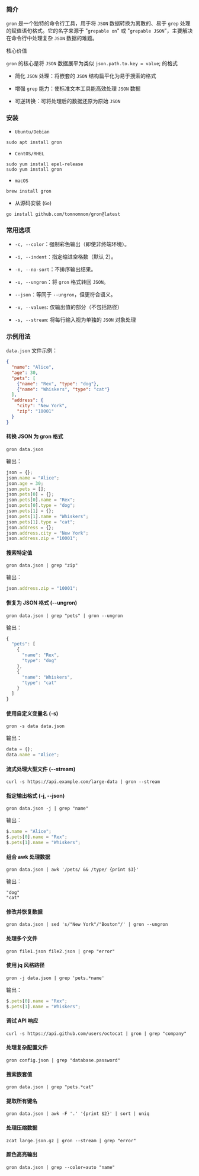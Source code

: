 ### 简介

`gron` 是一个独特的命令行工具，用于将 `JSON` 数据转换为离散的、易于 `grep` 处理的赋值语句格式。它的名字来源于 "`grepable on`" 或 "`grepable JSON`"，主要解决在命令行中处理复杂 `JSON` 数据的难题。

核心价值

`gron` 的核心是将 `JSON` 数据展平为类似 `json.path.to.key = value`; 的格式

* 简化 `JSON` 处理：将嵌套的 `JSON` 结构扁平化为易于搜索的格式

* 增强 `grep` 能力：使标准文本工具能高效处理 `JSON` 数据

* 可逆转换：可将处理后的数据还原为原始 `JSON`

### 安装

* `Ubuntu/Debian`

```shell
sudo apt install gron
```

* `CentOS/RHEL`

```shell
sudo yum install epel-release
sudo yum install gron
```

* `macOS`

```shell
brew install gron
```

* 从源码安装 (`Go`)

```shell
go install github.com/tomnomnom/gron@latest
```

### 常用选项

* `-c, --color`：强制彩色输出（即使非终端环境）。

* `-i, --indent`：指定缩进空格数（默认 2）。

* `-n, --no-sort`：不排序输出结果。

* `-u, --ungron`：将 `gron` 格式转回 `JSON`。

* `--json`：等同于 `--ungron`，但更符合语义。

* `-v, --values`: 仅输出值的部分（不包括路径）

* `-s, --stream`: 将每行输入视为单独的 `JSON` 对象处理


### 示例用法

`data.json` 文件示例：

```json
{
  "name": "Alice",
  "age": 30,
  "pets": [
    {"name": "Rex", "type": "dog"},
    {"name": "Whiskers", "type": "cat"}
  ],
  "address": {
    "city": "New York",
    "zip": "10001"
  }
}
```

#### 转换 JSON 为 gron 格式

```shell
gron data.json
```

输出：

```javascript
json = {};
json.name = "Alice";
json.age = 30;
json.pets = [];
json.pets[0] = {};
json.pets[0].name = "Rex";
json.pets[0].type = "dog";
json.pets[1] = {};
json.pets[1].name = "Whiskers";
json.pets[1].type = "cat";
json.address = {};
json.address.city = "New York";
json.address.zip = "10001";
```

#### 搜索特定值

```shell
gron data.json | grep "zip"
```

输出：

```javascript
json.address.zip = "10001";
```

#### 恢复为 JSON 格式 (--ungron)

```shell
gron data.json | grep "pets" | gron --ungron
```

输出：

```javascript
{
  "pets": [
    {
      "name": "Rex",
      "type": "dog"
    },
    {
      "name": "Whiskers",
      "type": "cat"
    }
  ]
}
```

#### 使用自定义变量名 (-s)

```shell
gron -s data data.json
```

输出：

```javascript
data = {};
data.name = "Alice";
```

#### 流式处理大型文件 (--stream)

```shell
curl -s https://api.example.com/large-data | gron --stream
```

#### 指定输出格式 (-j, --json)

```shell
gron data.json -j | grep "name"
```

输出：

```javascript
$.name = "Alice";
$.pets[0].name = "Rex";
$.pets[1].name = "Whiskers";
```

#### 组合 awk 处理数据

```shell
gron data.json | awk '/pets/ && /type/ {print $3}'
```

输出：

```
"dog"
"cat"
```

#### 修改并恢复数据

```shell
gron data.json | sed 's/"New York"/"Boston"/' | gron --ungron
```

#### 处理多个文件

```shell
gron file1.json file2.json | grep "error"
```

#### 使用 jq 风格路径

```shell
gron -j data.json | grep 'pets.*name'
```

输出：

```javascript
$.pets[0].name = "Rex";
$.pets[1].name = "Whiskers";
```

#### 调试 API 响应

```shell
curl -s https://api.github.com/users/octocat | gron | grep "company"
```

#### 处理复杂配置文件

```shell
gron config.json | grep "database.password"
```

#### 搜索嵌套值

```shell
gron data.json | grep "pets.*cat"
```

#### 提取所有键名

```shell
gron data.json | awk -F '.' '{print $2}' | sort | uniq
```

#### 处理压缩数据

```shell
zcat large.json.gz | gron --stream | grep "error"
```

#### 颜色高亮输出

```shell
gron data.json | grep --color=auto "name"
```
